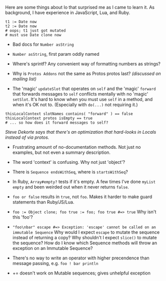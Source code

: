 Here are some things about Io that surprised me as I came to learn it. As background, I have experience in JavaScript, Lua, and Ruby.

```
t1 := Date now
t2 := Date now
# oops; t1 just got mutated
# must use Date clone now
```

  * Bad docs for `Number asString`

  * `Number asString`, first param oddly named

  * Where's sprintf? Any convenient way of formatting numbers as strings?

  * Why is `Protos Addons` not the same as Protos protos last? _(discussed on mailing list)_

  * The 'magic' `updateSlot` that operates on `self` and the 'magic' `forward` that forwards messages to `self` conflicts mentally with no 'magic' `setSlot`. It's hard to know when you must use `self` in a method, and when it's OK not to. (Especially with `do(...)` not requiring it.)

```
thisLocalContext slotNames contains( "forward" ) == false
thisLocalContext protos isEmpty == true
# ... so how does it forward messages to self?
```
_Steve Dekorte says that there's an optimization that hard-looks in Locals instead of via protos._

  * Frustrating amount of no-documentation methods. Not just no examples, but not even a summary description.

  * The word 'context' is confusing. Why not just 'object'?

  * There is `Sequence endsWithSeq`, where is `startsWithSeq`?

  * In Ruby, `Array#empty?` tests if it's empty. A few times I've done `myList empty` and been weirded out when it never returns `false`.

  * `foo or false` results in `true`, not `foo`. Makes it harder to make guard statements than Ruby/JS/Lua.

  * `foo := Object clone; foo true := foo; foo true #=> true` Why isn't this 'foo'?

  * `"foo\nbar" escape #=> Exception: 'escape' cannot be called on an immutable Sequence` Why would I expect `escape` to mutate the sequence instead of returning a copy? Why shouldn't I expect `slice()` to mutate the sequence? How do I know which Sequence methods will throw an exception on an Immutable Sequence?

  * There's no way to write an operator with higher precendence than message passing, e.g. `foo ! bar println`

  * += doesn't work on Mutable sequences; gives unhelpful exception
